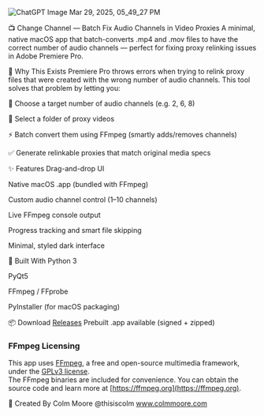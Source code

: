 ![ChatGPT Image Mar 29, 2025, 05_49_27 PM](https://github.com/user-attachments/assets/9093d167-aa41-463c-b344-0ec62e4876e7)

📺 Change Channel — Batch Fix Audio Channels in Video Proxies
A minimal, native macOS app that batch-converts .mp4 and .mov files to have the correct number of audio channels — perfect for fixing proxy relinking issues in Adobe Premiere Pro.

🔧 Why This Exists
Premiere Pro throws errors when trying to relink proxy files that were created with the wrong number of audio channels. This tool solves that problem by letting you:

🎯 Choose a target number of audio channels (e.g. 2, 6, 8)

📂 Select a folder of proxy videos

⚡ Batch convert them using FFmpeg (smartly adds/removes channels)

✅ Generate relinkable proxies that match original media specs

✨ Features
Drag-and-drop UI

Native macOS .app (bundled with FFmpeg)

Custom audio channel control (1–10 channels)

Live FFmpeg console output

Progress tracking and smart file skipping

Minimal, styled dark interface

🚀 Built With
Python 3

PyQt5

FFmpeg / FFprobe

PyInstaller (for macOS packaging)

📦 Download
[Releases]([url](https://mega.nz/file/TN403IqB#Pul-tnZw_4YdVdbNCazDx9Flu3bjd2fcOxaP83B4a1k))
Prebuilt .app available (signed + zipped)

### FFmpeg Licensing

This app uses [FFmpeg](https://ffmpeg.org), a free and open-source multimedia framework, under the [GPLv3 license](https://www.gnu.org/licenses/gpl-3.0.html).  
The FFmpeg binaries are included for convenience. You can obtain the source code and learn more at [https://ffmpeg.org](https://ffmpeg.org).

🧠 Created By
Colm Moore @thisiscolm www.colmmoore.com

